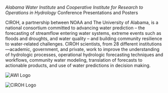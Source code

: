 *Alabama Water Institute* and *Cooperative Institute for Research to Operations in Hydrology* Conference Presentations and Posters

CIROH, a partnership between NOAA and The University of Alabama, is a national consortium committed to advancing water prediction – the forecasting of streamflow entering water systems, extreme events such as floods and droughts, and water quality – and building community resilience to water-related challenges. CIROH scientists, from 28 different institutions—academic, government, and private, work to improve the understanding of hydrologic processes, operational hydrologic forecasting techniques and workflows, community water modeling, translation of forecasts to actionable products, and use of water predictions in decision making.

![AWI Logo](https://ciroh.ua.edu/wp-content/uploads/2022/10/AWI_logo-1024x142-1-768x107.png)

![CIROH Logo](https://ciroh.ua.edu/wp-content/uploads/2022/08/CIROHLogo_200x200.png)

